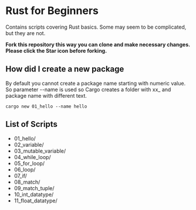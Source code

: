 # Rust for Beginners

Contains scripts covering Rust basics. Some may seem to be complicated, but they are not.

**Fork this repository this way you can clone and make necessary changes. Please click the Star icon before forking.**

## How did I create a new package

By default you cannot create a package name starting with numeric value. So parameter --name is used so Cargo 
creates a folder with xx_ and package name with different text.

```cargo new 01_hello --name hello```

## List of Scripts

- 01_hello/
- 02_variable/
- 03_mutable_variable/
- 04_while_loop/
- 05_for_loop/
- 06_loop/
- 07_if/
- 08_match/
- 09_match_tuple/
- 10_int_datatype/
- 11_float_datatype/